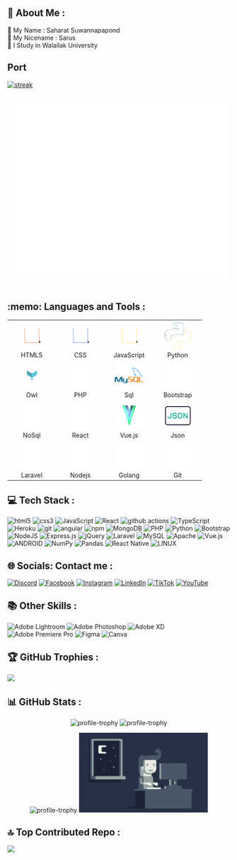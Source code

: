 <h2>💫 About Me :</h2>
📛 My Name : Saharat Suwannapapond<br>📖 My Nicename : Sarus<br>🏫 I Study in Walailak University<br>

<h2> Port</h2>

[![streak](https://codeium.com/badges/v2/user/sarus/streak)](https://codeium.com/profile/sarus)



<div align="center"><br>
	<a href="https://github.com/Sarus1997/Sarus1997/blame/main/hello.svg"><img src="hello.svg" width="800" height="400" alt="Click to see the source"></a><br>
</div><br>

<h2>:memo: Languages and Tools :</h2>

<table>
	<tr>
		<td align="center" width="96"><a href="https://www.w3schools.com/html/"><img src="icon/html-icon.svg" alt="icon" width="65" height="65" /></a>
	      <br>HTML5
	    </td>
		<td align="center" width="96"><a href="https://www.w3schools.com/css/"><img src="icon/css-icon.svg" alt="icon" width="65" height="65" /></a>
	      <br>CSS
	    </td>
		<td align="center" width="96"><a href="https://www.w3schools.com/js/"><img src="icon/js-icon.svg" alt="icon" width="65" height="65" /></a>
	      <br>JavaScript
	    </td>
				<td align="center" width="96"><a href="https://www.python.org/"><img src="icon/python-icon.svg" alt="icon" width="65" height="65" /></a>
	      <br>Python
	    </td>
	</tr>
	<tr>
		<td align="center" width="96"><a href="https://owlcarousel2.github.io/OwlCarousel2/"><img src="icon/owl.gif" alt="icon" width="65" height="65" /></a>
	      <br>Owl
	    </td>
		<td align="center" width="96"><a href="https://www.w3schools.com/php/"><img src="icon/php.gif" alt="icon" width="65" height="65" /></a>
	      <br>PHP
	    </td>
		<td align="center" width="96"><a href="https://www.w3schools.com/sql/"><img src="icon/mysql-icon.svg" alt="icon" width="65" height="65" /></a>
	      <br>Sql
	    </td>
			    </td>
		<td align="center" width="96"><a href="https://getbootstrap.com/"><img src="icon/bootstrap.gif" alt="icon" width="65" height="65" /></a>
	      <br>Bootstrap
	    </td>
	</tr>
	 <tr>
		<td align="center" width="96"><a href="https://www.mongodb.com/nosql-explained"><img src="icon/mongodb.gif" alt="icon" width="65" height="65" /></a>
	      <br>NoSql
		<td align="center" width="96"><a href="https://www.w3schools.com/html/"><img src="icon/react.gif" alt="icon" width="65" height="65" /></a>
	      <br>React
	    </td>
		 <td align="center" width="96"><a href="https://vuejs.org/"><img src="icon/vue.gif" alt="icon" width="65" height="65" /></a>
	      <br>Vue.js
	    </td>
				 <td align="center" width="96"><a href="https://www.json.org/json-nl.html"/><img src="icon/json1.gif" alt="icon" width="65" height="65" /></a>
	      <br>Json
	    </td>
	 </tr>
	 	 <tr>
		<td align="center" width="96"><a href="https://laravel.com/"><img src="icon/laravel.gif" alt="icon" width="65" height="65" /></a>
	      <br>Laravel
		<td align="center" width="96"><a href="https://nodejs.org/en"><img src="icon/node.gif" alt="icon" width="65" height="65" /></a>
	      <br>Nodejs
	    </td>
		 <td align="center" width="96"><a href="https://go.dev/"><img src="icon/go.gif" alt="icon" width="65" height="65" /></a>
	      <br>Golang
	    </td>
				 <td align="center" width="96"><a href="https://git-scm.com/"/><img src="icon/git.gif" alt="icon" width="65" height="65" /></a>
	      <br>Git
	    </td>
	 </tr>



</table>


<h2>💻 Tech Stack :</h2>

<p>
	<img alt="html5" src="https://img.shields.io/badge/-HTML5-E34F26?style=flat-square&logo=html5&logoColor=white" height="24"/>
	<img alt="css3" src="https://img.shields.io/badge/CSS3-1572B6?style=for-the-badge&logo=css3&logoColor=white" height="24"/>
	<img alt="JavaScript" src="https://img.shields.io/badge/javascript-%23323330.svg?style=for-the-badge&logo=javascript&logoColor=%23F7DF1E" height="24"/>
	<img alt="React" src="https://img.shields.io/badge/-React-45b8d8?style=flat-square&logo=react&logoColor=white" height="24"/>
	<img alt="github actions" src="https://img.shields.io/badge/-Github_Actions-2088FF?style=flat-square&logo=github-actions&logoColor=white" height="24"/>
	<img alt="TypeScript" src="https://img.shields.io/badge/-TypeScript-007ACC?style=flat-square&logo=typescript&logoColor=white" height="24"/>
	<img alt="Heroku" src="https://img.shields.io/badge/-Heroku-430098?style=flat-square&logo=heroku&logoColor=white" height="24"/>
	<img alt="git" src="https://img.shields.io/badge/-Git-F05032?style=flat-square&logo=git&logoColor=white" height="24"/>
	<img alt="angular" src="https://img.shields.io/badge/-Angular-DD0031?style=flat-square&logo=angular&logoColor=white" height="24"/>
	<img alt="npm" src="https://img.shields.io/badge/-NPM-CB3837?style=flat-square&logo=npm&logoColor=white" height="24"/>
	<img alt="MongoDB" src="https://img.shields.io/badge/-MongoDB-13aa52?style=flat-square&logo=mongodb&logoColor=white" height="24"/>
	<img alt="PHP" src="https://img.shields.io/badge/php-%23777BB4.svg?style=for-the-badge&logo=php&logoColor=white" height="24"/>
	<img alt="Python" src="https://img.shields.io/badge/python-3670A0?style=for-the-badge&logo=python&logoColor=ffdd54" height="24"/>
	<img alt="Bootstrap" src="https://img.shields.io/badge/bootstrap-%23563D7C.svg?style=for-the-badge&logo=bootstrap&logoColor=white" height="24"/>
	<img alt="NodeJS" src="https://img.shields.io/badge/node.js-6DA55F?style=for-the-badge&logo=node.js&logoColor=white" height="24"/>
	<img alt="Express.js" src="https://img.shields.io/badge/express.js-%23404d59.svg?style=for-the-badge&logo=express&logoColor=%2361DAFB" height="24"/>
	<img alt="jQuery" src="https://img.shields.io/badge/jquery-%230769AD.svg?style=for-the-badge&logo=jquery&logoColor=white" height="24"/>
	<img alt="Laravel" src="https://img.shields.io/badge/laravel-%23FF2D20.svg?style=for-the-badge&logo=laravel&logoColor=white" height="24"/>
	<img alt="MySQL" src="https://img.shields.io/badge/mysql-%2300f.svg?style=for-the-badge&logo=mysql&logoColor=white" height="24"/>
	<img alt="Apache" src="https://img.shields.io/badge/apache-%23D42029.svg?style=for-the-badge&logo=apache&logoColor=white" height="24"/>
	<img alt="Vue.js" src="https://img.shields.io/badge/vuejs-%2335495e.svg?style=for-the-badge&logo=vuedotjs&logoColor=%234FC08D" height="24"/>
	<img alt="ANDROID" src="https://img.shields.io/badge/android-%2320232a.svg?style=for-the-badge&logo=android&logoColor=%a4c639" height="24"/>
	<img alt="NumPy" src="https://img.shields.io/badge/numpy-%23013243.svg?style=for-the-badge&logo=numpy&logoColor=white" height="24"/>
	<img alt="Pandas" src="https://img.shields.io/badge/pandas-%23150458.svg?style=for-the-badge&logo=pandas&logoColor=white" height="24"/>
	<img alt="React Native" src="https://img.shields.io/badge/react_native-%2320232a.svg?style=for-the-badge&logo=react&logoColor=%2361DAFB" height="24"/>
	<img alt="LINUX" src="https://img.shields.io/badge/Linux-FCC624?style=for-the-badge&logo=linux&logoColor=black" height="24"/>
</p>


<h2>🌐 Socials: Contact me :</h2>

[![Discord](https://img.shields.io/badge/Discord-%237289DA.svg?logo=discord&logoColor=white)](https://discord.gg/#3541)
[![Facebook](https://img.shields.io/badge/Facebook-%231877F2.svg?logo=Facebook&logoColor=white)](https://facebook.com/saharat.suwannapapond.7)
[![Instagram](https://img.shields.io/badge/Instagram-%23E4405F.svg?logo=Instagram&logoColor=white)](https://instagram.com/sr_sarus_/?next=%2Fsr_sarus_%2F)
[![LinkedIn](https://img.shields.io/badge/LinkedIn-%230077B5.svg?logo=linkedin&logoColor=white)](https://linkedin.com/in/saharat-sarus/)
[![TikTok](https://img.shields.io/badge/TikTok-%23000000.svg?logo=TikTok&logoColor=white)](https://tiktok.com/@sarus_ss)
[![YouTube](https://img.shields.io/badge/YouTube-%23FF0000.svg?logo=YouTube&logoColor=white)](https://youtube.com/@sr_sarus)

<h2>📚 Other Skills :</h2>

<p>
	<img alt="Adobe Lightroom" src="https://img.shields.io/badge/Adobe%20Lightroom-31A8FF.svg?style=for-the-badge&logo=Adobe%20Lightroom&logoColor=white" height="24"/>
	<img alt="Adobe Photoshop" src="https://img.shields.io/badge/adobephotoshop-%2331A8FF.svg?style=for-the-badge&logo=adobephotoshop&logoColor=white" height="24"/>
	<img alt="Adobe XD" src="https://img.shields.io/badge/Adobe%20XD-470137?style=for-the-badge&logo=Adobe%20XD&logoColor=#FF61F6" height="24"/>
	<img alt="Adobe Premiere Pro" src="https://img.shields.io/badge/Adobe%20Premiere%20Pro-9999FF.svg?style=for-the-badge&logo=Adobe%20Premiere%20Pro&logoColor=white" height="24"/>
	<img alt="Figma" src="https://img.shields.io/badge/figma-%23F24E1E.svg?style=for-the-badge&logo=figma&logoColor=white" height="24"/>
	<img alt="Canva" src="https://img.shields.io/badge/Canva-%2300C4CC.svg?style=for-the-badge&logo=Canva&logoColor=white" height="24"/>
</p>


<h2>🏆 GitHub Trophies :</h2>

![](https://github-profile-trophy.vercel.app/?username=sarus1997&theme=radical&no-frame=false&no-bg=false&margin-w=4)

<h2>📊 GitHub Stats :</h2>
<p align="center">
  <img height="180em" src="https://github-readme-stats.vercel.app/api?username=sarus1997&theme=dark&hide_border=false&include_all_commits=true&count_private=true" alt="profile-trophy"/>
  <img height="180em" src="https://github-readme-stats.vercel.app/api/top-langs/?username=sarus1997&theme=dark&hide_border=false&include_all_commits=true&count_private=true&layout=compact" alt="profile-trophy"/>
</p>

<p align="center">
  <img height="180em" src="https://github-readme-streak-stats.herokuapp.com/?user=sarus1997&theme=dark&hide_border=false" alt="profile-trophy"/>
  <img height="180em" alt="Night Coding" src="https://raw.githubusercontent.com/AVS1508/AVS1508/master/assets/Night-Coding.gif"/>
</p>



<h2>🔝 Top Contributed Repo :</h2>

![](https://github-contributor-stats.vercel.app/api?username=sarus1997&limit=5&theme=radical&combine_all_yearly_contributions=true)



